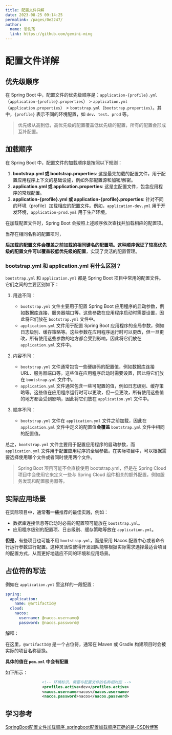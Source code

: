 ```yaml
---
title: 配置文件详解
date: 2023-08-25 09:14:25
permalink: /pages/0e2247/
author: 
  name: 泪伤荡
  link: https://github.com/gemini-ming
---
```

# 配置文件详解

## 优先级顺序

在 Spring Boot 中，配置文件的优先级顺序是：`application-{profile}.yml`（`application-{profile}.properties`） > `application.yml`（`application.properties`） > `bootstrap.yml`（`bootstrap.properties`）。其中，`{profile}` 表示不同的环境配置，如 `dev`、`test`、`prod` 等。

>优先级从高到低，高优先级的配置覆盖低优先级的配置，所有的配置会形成互补配置。



## 加载顺序

在 Spring Boot 中，配置文件的加载顺序是按照以下规则：

1. **bootstrap.yml 或 bootstrap.properties**: 这是最先加载的配置文件，用于配置应用程序上下文的基础设施，例如外部配置源和加密/解密。
2. **application.yml 或 application.properties**: 这是主配置文件，包含应用程序的常规配置。
3. **application-{profile}.yml 或 application-{profile}.properties**: 针对不同的环境（profile）加载相应的配置文件。例如，`application-dev.yml` 用于开发环境，`application-prod.yml` 用于生产环境。

在加载配置文件时，Spring Boot 会按照上述顺序依次查找并加载相应的配置项。

当存在相同名称的配置项时，

**后加载的配置文件会覆盖之前加载的相同键名的配置项。**这种顺序**保证了较高优先级的配置文件可以覆盖较低优先级的配置**，实现了灵活的配置管理。



### bootstrap.yml 和 application.yml 有什么区别？

`bootstrap.yml` 和 `application.yml` 都是 Spring Boot 项目中常用的配置文件。它们之间的主要区别如下：

1. 用途不同：
   - `bootstrap.yml` 文件主要用于配置 Spring Boot 应用程序的启动参数，例如数据库连接、服务器端口等。这些参数在应用程序启动时需要设置，因此将它们放在 `bootstrap.yml` 文件中。
   - `application.yml` 文件用于配置 Spring Boot 应用程序的全局参数，例如日志级别、缓存策略等。这些参数在应用程序运行时可以更改，但一旦更改，所有使用这些参数的地方都会受到影响，因此将它们放在 `application.yml` 文件中。

2. 内容不同：
   - `bootstrap.yml` 文件通常包含一些硬编码的配置值，例如数据库连接 URL、服务器端口等。这些值在应用程序启动时需要设置，因此将它们放在 `bootstrap.yml` 文件中。
   - `application.yml` 文件通常包含一些可配置的值，例如日志级别、缓存策略等。这些值在应用程序运行时可以更改，但一旦更改，所有使用这些值的地方都会受到影响，因此将它们放在 `application.yml` 文件中。

3. 顺序不同：
   - `bootstrap.yml` 文件在 `application.yml` 文件之前加载，因此在 `application.yml` 文件中定义的配置值**会覆盖** `bootstrap.yml`  文件中相同的配置值。

总之，`bootstrap.yml` 文件主要用于配置应用程序的启动参数，而 `application.yml` 文件用于配置应用程序的全局参数。在实际项目中，可以根据需要选择使用哪个文件或者同时使用两个文件。

> Spring Boot 项目可能不会直接使用 bootstrap.yml，但是在 Spring Cloud 项目中会使用它来定义一些与 Spring Cloud 组件相关的额外配置，例如服务发现和配置服务器等。



## 实际应用场景

在实际项目中，通常**有一些**推荐的最佳实践，例如：

- 数据库连接信息等启动时必需的配置项可能放在 `bootstrap.yml`。
- 应用程序级别的配置项、日志级别、缓存策略等放在 `application.yml`。

**但是**，有些项目也可能不用 `bootstrap.yml`，而是采用 Nacos 配置中心或者命令行运行参数进行配置。这种灵活性使得开发团队能够根据实际需求选择最适合项目的配置方式，从而更好地适应不同的环境和应用场景。



## 占位符的写法

例如在 `application.yml` 里这样的一段配置：
```yml
spring:
  application:
    name: @artifactId@
  cloud:
    nacos:
      username: @nacos.username@
      password: @nacos.password@
```

解释：

在这里，`@artifactId@` 是一个占位符，通常在 Maven 或 Gradle 构建项目时会被实际的项目名称替换。

**具体的值在 `pom.xml` 中会有配置**

如下所示：

```xml
                <!-- 环境标识，需要与配置文件的名称相对应 -->
                <profiles.active>dev</profiles.active>
                <nacos.username>nacos</nacos.username>
                <nacos.password>nacos</nacos.password>
```





## 学习参考

[SpringBoot配置文件加载顺序_springboot配置加载顺序正确的是-CSDN博客](https://blog.csdn.net/zxd1435513775/article/details/103773404)
